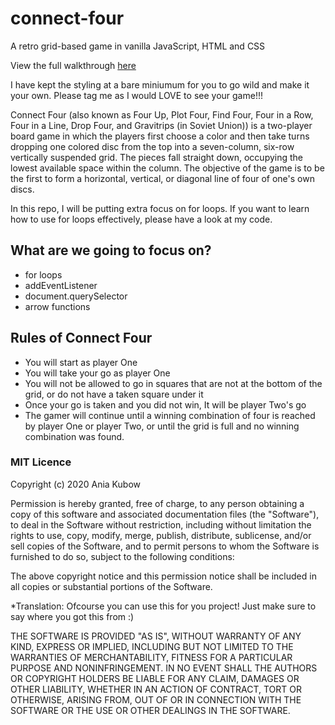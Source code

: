 # connect-four

A retro grid-based game in vanilla JavaScript, HTML and CSS

View the full walkthrough [here]()

I have kept the styling at a bare miniumum for you to go wild and make it your own. Please tag me as I would LOVE to see
your game!!!

Connect Four (also known as Four Up, Plot Four, Find Four, Four in a Row, Four in a Line, Drop Four, and Gravitrips (in
Soviet Union)) is a two-player board game in which the players first choose a color and then take turns dropping one
colored disc from the top into a seven-column, six-row vertically suspended grid. The pieces fall straight down,
occupying the lowest available space within the column. The objective of the game is to be the first to form a
horizontal, vertical, or diagonal line of four of one's own discs.

In this repo, I will be putting extra focus on for loops. If you want to learn how to use for loops effectively, please
have a look at my code.

## What are we going to focus on?

* for loops
* addEventListener
* document.querySelector
* arrow functions

## Rules of Connect Four

* You will start as player One
* You will take your go as player One
* You will not be allowed to go in squares that are not at the bottom of the grid, or do not have a taken square under
  it
* Once your go is taken and you did not win, It will be player Two's go
* The gamer will continue until a winning combination of four is reached by player One or player Two, or until the grid
  is full and no winning combination was found.

### MIT Licence

Copyright (c) 2020 Ania Kubow

Permission is hereby granted, free of charge, to any person obtaining a copy of this software and associated
documentation files (the "Software"), to deal in the Software without restriction, including without limitation the
rights to use, copy, modify, merge, publish, distribute, sublicense, and/or sell copies of the Software, and to permit
persons to whom the Software is furnished to do so, subject to the following conditions:

The above copyright notice and this permission notice shall be included in all copies or substantial portions of the
Software.

*Translation: Ofcourse you can use this for you project! Just make sure to say where you got this from :)

THE SOFTWARE IS PROVIDED "AS IS", WITHOUT WARRANTY OF ANY KIND, EXPRESS OR IMPLIED, INCLUDING BUT NOT LIMITED TO THE
WARRANTIES OF MERCHANTABILITY, FITNESS FOR A PARTICULAR PURPOSE AND NONINFRINGEMENT. IN NO EVENT SHALL THE AUTHORS OR
COPYRIGHT HOLDERS BE LIABLE FOR ANY CLAIM, DAMAGES OR OTHER LIABILITY, WHETHER IN AN ACTION OF CONTRACT, TORT OR
OTHERWISE, ARISING FROM, OUT OF OR IN CONNECTION WITH THE SOFTWARE OR THE USE OR OTHER DEALINGS IN THE SOFTWARE.
